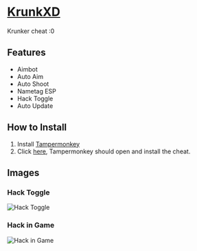 # [KrunkXD](https://github.com/DogeyVibe/KrunkXD)
Krunker cheat :0

## Features
* Aimbot
* Auto Aim
* Auto Shoot
* Nametag ESP
* Hack Toggle
* Auto Update

## How to Install
1. Install [Tampermonkey](https://www.tampermonkey.net/)
2. Click [here](https://github.com/DogeyVibe/KrunkXD/raw/main/KrunkXD.user.js), Tampermonkey should open and install the cheat.

## Images
### Hack Toggle
![Hack Toggle](https://media.discordapp.net/attachments/777610670773501982/777611001646153748/Screen_Shot_2020-11-15_at_11.08.27_AM.png)
### Hack in Game
![Hack in Game]()
